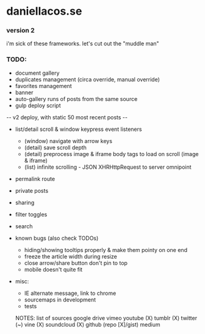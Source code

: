 # daniellacos.se
### version 2

i'm sick of these frameworks. let's cut out the "muddle man"

### TODO:
* document gallery
* duplicates management (circa override, manual override)
* favorites management
* banner
* auto-gallery runs of posts from the same source
* gulp deploy script

-- v2 deploy, with static 50 most recent posts --

* list/detail scroll & window keypress event listeners
  * (window) navigate with arrow keys
  * (detail) save scroll depth
  * (detail) preprocess image & iframe body tags to load on scroll (image & iframe)
  * (list) infinite scrolling - JSON XHRHttpRequest to server omnipoint
* permalink route
* private posts
* sharing
* filter toggles
* search

* known bugs (also check TODOs)
  * hiding/showing tooltips properly & make them pointy on one end
  * freeze the article width during resize
  * close arrow/share button don't pin to top
  * mobile doesn't quite fit

* misc:
  * IE alternate message, link to chrome
  * sourcemaps in development
  * tests

  NOTES: list of sources
    google drive
    vimeo
    youtube (X)
    tumblr (X)
    twitter (~)
    vine   (X)
    soundcloud (X)
    github (repo [X]/gist)
    medium
